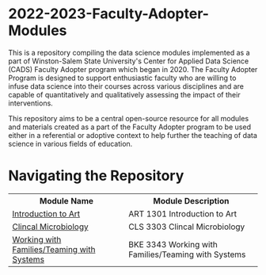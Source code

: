 # 2022-2023-Faculty-Adopter-Modules
This is a repository compiling the data science modules implemented as a part of Winston-Salem State University's Center for Applied Data Science (CADS) Faculty Adopter program which began in 2020. The Faculty Adopter Program is designed to support enthusiastic faculty who are willing to infuse data science into their courses across various disciplines and are capable of quantitatively and qualitatively assessing the impact of their interventions.

This repository aims to be a central open-source resource for all modules and materials created as a part of the Faculty Adopter program to be used either in a referential or adoptive context to help further the teaching of data science in various fields of education.

# Navigating the Repository
<table>
  <tbody>
    <tr>
      <th>Module Name</th>
      <th>Module Description</th>
    </tr>
    <tr>
      <td><a href="https://github.com/CADS-WSSU/2021-2022-Faculty-Adopter-Modules/tree/main/ART1301-Introduction-to-Art-Data-Science-Module">Introduction to Art</a></td>
      <td>
        ART 1301 Introduction to Art
      </td>
    </tr>
    <tr>
      <td><a href="https://github.com/CADS-WSSU/2021-2022-Faculty-Adopter-Modules/tree/main/CLS3303-Clinical-Microbiology-Data-Science-Module">Clincal Microbiology</a></td>
      <td>
       CLS 3303 Clincal Microbiology
      </td>
    </tr>
    <tr>
      <td><a href="https://github.com/CADS-WSSU/2021-2022-Faculty-Adopter-Modules/blob/main">Working with Families/Teaming with Systems</a></td>
      <td>
      BKE 3343 Working with Families/Teaming with Systems
      </td>
    </tr>
  </tbody>
</table>
